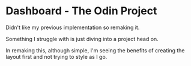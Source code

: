 # Dashboard - The Odin Project

Didn't like my previous implementation so remaking it.

Something I struggle with is just diving into a project head on.

In remaking this, although simple, I'm seeing the benefits of creating the layout first and not trying to style as I go.

